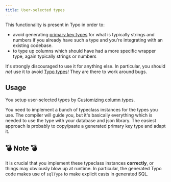 ```yaml
---
title: User-selected types
---
```


This functionality is present in Typo in order to:
- avoid generating [primary key types](type-safety/id-types.md) for what is typically strings and numbers if you already have such a type and you're integrating with an existing codebase.
- to type up columns which should have had a more specific wrapper type, again typically strings or numbers

It's strongly discouraged to use it for anything else. In particular, you should *not* use it to avoid [Typo types](type-safety/typo-types.md)!
They are there to work around bugs.

## Usage
You setup user-selected types by [Customizing column types](customization/customize-types.md).

You need to implement a bunch of typeclass instances for the types you use.
The compiler will guide you, but it's basically everything which is needed to use the type with your database and json library.
The easiest approach is probably to copy/paste a generated primary key type and adapt it.

## 💣 Note 💣

It is crucial that you implement these typeclass instances **correctly**, or things may obviously blow up at runtime.
In particular, the generated Typo code makes use of `sqlType` to make explicit casts in generated SQL.


